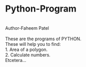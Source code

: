 # Python-Program
<br>
Author-Faheem Patel
<br>
<br>
These are the programs of PYTHON.
<br>
These will help you to find:
<br>
1. Area of a polygon.<br>
2. Calculate numbers.
<br>Etcetera...
